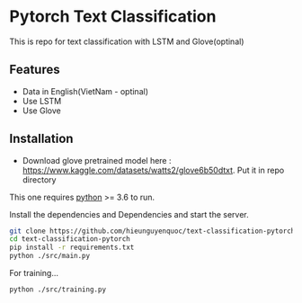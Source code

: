 # Pytorch Text Classification

This is repo for text classification with LSTM and Glove(optinal)

## Features

- Data in English(VietNam - optinal)
- Use LSTM 
- Use Glove 

## Installation
- Download glove pretrained model here : https://www.kaggle.com/datasets/watts2/glove6b50dtxt. Put it in repo directory

This one requires [python](https://www.python.org/) >= 3.6 to run.

Install the dependencies and Dependencies and start the server.

```sh
git clone https://github.com/hieunguyenquoc/text-classification-pytorch.git
cd text-classification-pytorch
pip install -r requirements.txt
python ./src/main.py
```

For training...

```sh
python ./src/training.py
```

